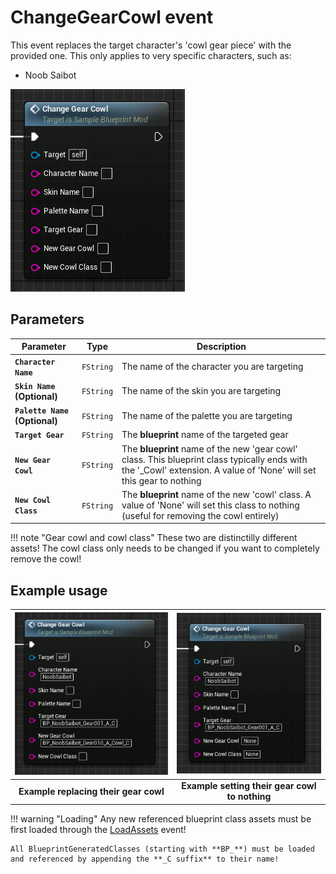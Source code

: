 # ChangeGearCowl event
This event replaces the target character's 'cowl gear piece' with the provided one. This only applies to very specific characters, such as:

- Noob Saibot

![ChangeGearCowl](changegearcowl.png)

## Parameters

| Parameter | Type | Description |
|-----------|------|-------------|
| **`Character Name`** | `FString` | The name of the character you are targeting |
| **`Skin Name` (Optional)** | `FString` | The name of the skin you are targeting |
| **`Palette Name` (Optional)** | `FString` | The name of the palette you are targeting |
| **`Target Gear`** | `FString` | The **blueprint** name of the targeted gear |
| **`New Gear Cowl`** | `FString` | The **blueprint** name of the new 'gear cowl' class. This blueprint class typically ends with the '_Cowl' extension. A value of 'None' will set this gear to nothing |
| **`New Cowl Class`** | `FString` | The **blueprint** name of the new 'cowl' class. A value of 'None' will set this class to nothing (useful for removing the cowl entirely) |

!!! note "Gear cowl and cowl class"
	These two are distinctilly different assets! The cowl class only needs to be changed if you want to completely remove the cowl!

## Example usage
| ![Example cowl replace](example_cowl_replace.png) | ![Example cowl empty](example_cowl_empty.png) |
|:---:|:---:|
| **Example replacing their gear cowl** | **Example setting their gear cowl to nothing** |


!!! warning "Loading"
	Any new referenced blueprint class assets must be first loaded through the [LoadAssets](../../LoadAssets/LoadAssets.md) event!
	
	All BlueprintGeneratedClasses (starting with **BP_**) must be loaded and referenced by appending the **_C suffix** to their name!